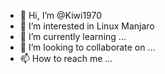 - 👋 Hi, I’m @Kiwi1970
- 👀 I’m interested in Linux Manjaro 
- 🌱 I’m currently learning ...
- 💞️ I’m looking to collaborate on ...
- 📫 How to reach me ...

<!---
Kiwi1970/Kiwi1970 is a ✨ special ✨ repository because its `README.md` (this file) appears on your GitHub profile.
You can click the Preview link to take a look at your changes.
--->
